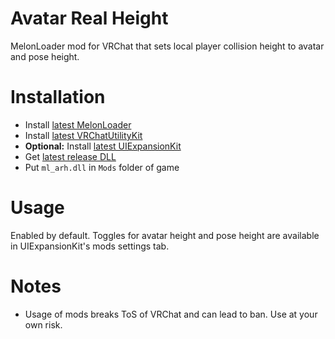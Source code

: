 # Avatar Real Height
MelonLoader mod for VRChat that sets local player collision height to avatar and pose height.

# Installation
* Install [latest MelonLoader](https://github.com/LavaGang/MelonLoader)
* Install [latest VRChatUtilityKit](https://github.com/loukylor/VRC-Mods)
* **Optional:** Install [latest UIExpansionKit](https://github.com/knah/VRCMods)
* Get [latest release DLL](../../../releases/latest)
* Put `ml_arh.dll` in `Mods` folder of game

# Usage
Enabled by default. Toggles for avatar height and pose height are available in UIExpansionKit's mods settings tab.

# Notes
* Usage of mods breaks ToS of VRChat and can lead to ban. Use at your own risk.
